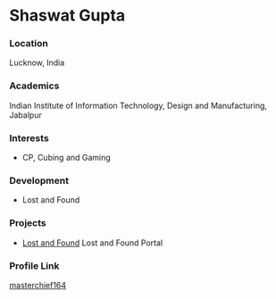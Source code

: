 # Shaswat Gupta

### Location

Lucknow, India

### Academics

Indian Institute of Information Technology, Design and Manufacturing, Jabalpur

### Interests

- CP, Cubing and Gaming

### Development

- Lost and Found

### Projects

- [Lost and Found](https://www.lostandfoundiiitdmj.vercel.app) Lost and Found Portal

### Profile Link

[masterchief164](https://github.com/masterchief164)

